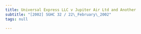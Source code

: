 ```yaml
---
title: Universal Express LLC v Jupiter Air Ltd and Another
subtitle: "[2002] SGHC 32 / 22\_February\_2002"
tags: null

---
```


